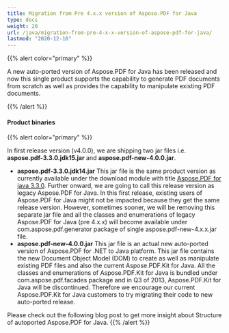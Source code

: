 ```yaml
---
title: Migration from Pre 4.x.x version of Aspose.PDF for Java
type: docs
weight: 20
url: /java/migration-from-pre-4-x-x-version-of-aspose-pdf-for-java/
lastmod: "2020-12-16"
---
```


{{% alert color="primary" %}} 

A new auto-ported version of Aspose.PDF for Java has been released and now this single product supports the capability to generate PDF documents from scratch as well as provides the capability to manipulate existing PDF documents.

{{% /alert %}} 
#### **Product binaries**
{{% alert color="primary" %}} 

In first release version (v4.0.0), we are shipping two jar files i.e. **aspose.pdf-3.3.0.jdk15.jar** and **aspose.pdf-new-4.0.0.jar**.

- **aspose.pdf-3.3.0.jdk14.jar** 
  This jar file is the same product version as currently available under the download module with title [Aspose.PDF for java 3.3.0](http://www.aspose.com/community/files/72/java-components/aspose.pdf-for-java/entry417659.aspx). Further onward, we are going to call this release version as legacy Aspose.PDF for Java. In this first release, existing users of Aspose.PDF for Java might not be impacted because they get the same release version. However, sometimes sooner, we will be removing this separate jar file and all the classes and enumerations of legacy Aspose.PDF for Java (pre 4.x.x) will become available under com.aspose.pdf.generator package of single aspose.pdf-new-4.x.x.jar file.
- **aspose.pdf-new-4.0.0.jar** 
  This jar file is an actual new auto-ported version of Aspose.PDF for .NET to Java platform. This jar file contains the new Document Object Model (DOM) to create as well as manipulate existing PDF files and also the current Aspose.PDF.Kit for Java. All the classes and enumerations of Aspose.PDF.Kit for Java is bundled under com.aspose.pdf.facades package and in Q3 of 2013, Aspose.PDF.Kit for Java will be discontinued. Therefore we encourage our current Aspose.PDF.Kit for Java customers to try migrating their code to new auto-ported release.

Please check out the following blog post to get more insight about  Structure of autoported Aspose.PDF for Java.
{{% /alert %}} 
